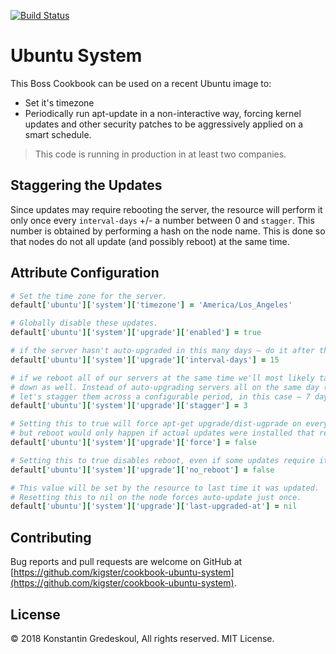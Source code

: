 [![Build Status](https://travis-ci.org/kigster/cookbook-ubuntu-system.svg?branch=master)](https://travis-ci.org/kigster/cookbook-ubuntu-system)

# Ubuntu System

This Boss Cookbook can be used on a recent Ubuntu image to:

 * Set it's timezone
 * Periodically run apt-update in a non-interactive way, forcing kernel updates and other security patches to be aggressively applied on a smart schedule. 

> This code is running in production in at least two companies.

## Staggering the Updates

Since updates may require rebooting the server, the resource will perform it only once every `interval-days` +/- a number between 0 and `stagger`. This number is obtained by performing a hash on the node name. This is done so that nodes do not all update (and possibly reboot) at the same time.

## Attribute Configuration

```ruby
# Set the time zone for the server.
default['ubuntu']['system']['timezone'] = 'America/Los_Angeles'

# Globally disable these updates.
default['ubuntu']['system']['upgrade']['enabled'] = true

# if the server hasn't auto-upgraded in this many days — do it after this many days
default['ubuntu']['system']['upgrade']['interval-days'] = 15

# if we reboot all of our servers at the same time we'll most likely take the site
# down as well. Instead of auto-upgrading servers all on the same day (and possibly hour),
# let's stagger them across a configurable period, in this case — 7 days.
default['ubuntu']['system']['upgrade']['stagger'] = 3

# Setting this to true will force apt-get upgrade/dist-ugprade on every chef-run
# but reboot would only happen if actual updates were installed that require restart.
default['ubuntu']['system']['upgrade']['force'] = false

# Setting this to true disables reboot, even if some updates require it.
default['ubuntu']['system']['upgrade']['no_reboot'] = false

# This value will be set by the resource to last time it was updated.
# Resetting this to nil on the node forces auto-update just once.
default['ubuntu']['system']['upgrade']['last-upgraded-at'] = nil
```

## Contributing

Bug reports and pull requests are welcome on GitHub at [https://github.com/kigster/cookbook-ubuntu-system](https://github.com/kigster/cookbook-ubuntu-system).

## License

&copy; 2018 Konstantin Gredeskoul, All rights reserved. MIT License.

